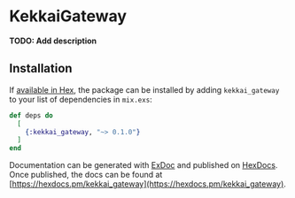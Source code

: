 # KekkaiGateway

**TODO: Add description**

## Installation

If [available in Hex](https://hex.pm/docs/publish), the package can be installed
by adding `kekkai_gateway` to your list of dependencies in `mix.exs`:

```elixir
def deps do
  [
    {:kekkai_gateway, "~> 0.1.0"}
  ]
end
```

Documentation can be generated with [ExDoc](https://github.com/elixir-lang/ex_doc)
and published on [HexDocs](https://hexdocs.pm). Once published, the docs can
be found at [https://hexdocs.pm/kekkai_gateway](https://hexdocs.pm/kekkai_gateway).

